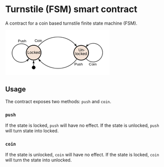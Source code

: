 # Turnstile (FSM) smart contract

A contract for a coin based turnstile finite state machine (FSM).

![Turnstile Finite State Machine](assets/turnstile_fsm.png)

## Usage

The contract exposes two methods: `push` and `coin`.

### `push`

If the state is locked, `push` will have no effect. If the state is unlocked, `push` will turn state into locked.

### `coin`

If the state is unlocked, `coin` will have no effect. If the state is locked, `coin` will turn the state into unlocked.

